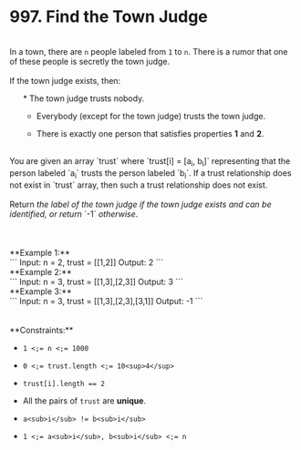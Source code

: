 # 997. Find the Town Judge

<br />In a town, there are `n` people labeled from `1` to `n`. There is a rumor that one of these people is secretly the town judge.<br />
<br />If the town judge exists, then:<br />
<ol>
* The town judge trusts nobody.

* Everybody (except for the town judge) trusts the town judge.

* There is exactly one person that satisfies properties **1** and **2**.

</ol>
<br />You are given an array `trust` where `trust[i] = [a<sub>i</sub>, b<sub>i</sub>]` representing that the person labeled `a<sub>i</sub>` trusts the person labeled `b<sub>i</sub>`. If a trust relationship does not exist in `trust` array, then such a trust relationship does not exist.<br />
<br />Return <em>the label of the town judge if the town judge exists and can be identified, or return </em>`-1`<em> otherwise</em>.<br />
<br /> <br />
<br />**Example 1:**<br />
```
Input: n = 2, trust = [[1,2]]
Output: 2
```
<br />**Example 2:**<br />
```
Input: n = 3, trust = [[1,3],[2,3]]
Output: 3
```
<br />**Example 3:**<br />
```
Input: n = 3, trust = [[1,3],[2,3],[3,1]]
Output: -1
```
<br /> <br />
<br />**Constraints:**<br />

* `1 <;= n <;= 1000`

* `0 <;= trust.length <;= 10<sup>4</sup>`

* `trust[i].length == 2`

* All the pairs of `trust` are **unique**.

* `a<sub>i</sub> != b<sub>i</sub>`

* `1 <;= a<sub>i</sub>, b<sub>i</sub> <;= n`